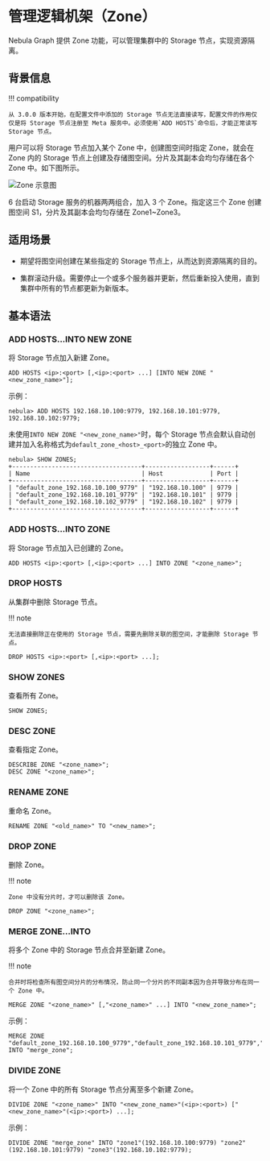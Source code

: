 # 管理逻辑机架（Zone）

Nebula Graph 提供 Zone 功能，可以管理集群中的 Storage 节点，实现资源隔离。

## 背景信息

!!! compatibility

    从 3.0.0 版本开始，在配置文件中添加的 Storage 节点无法直接读写，配置文件的作用仅仅是将 Storage 节点注册至 Meta 服务中。必须使用`ADD HOSTS`命令后，才能正常读写 Storage 节点。

用户可以将 Storage 节点加入某个 Zone 中，创建图空间时指定 Zone，就会在 Zone 内的 Storage 节点上创建及存储图空间。分片及其副本会均匀存储在各个 Zone 中。如下图所示。

![Zone 示意图](https://docs-cdn.nebula-graph.com.cn/figures/zone1.png)

6 台启动 Storage 服务的机器两两组合，加入 3 个 Zone。指定这三个 Zone 创建图空间 S1，分片及其副本会均匀存储在 Zone1~Zone3。

## 适用场景

- 期望将图空间创建在某些指定的 Storage 节点上，从而达到资源隔离的目的。

- 集群滚动升级。需要停止一个或多个服务器并更新，然后重新投入使用，直到集群中所有的节点都更新为新版本。

## 基本语法

### ADD HOSTS...INTO NEW ZONE

将 Storage 节点加入新建 Zone。

```ngql
ADD HOSTS <ip>:<port> [,<ip>:<port> ...] [INTO NEW ZONE "<new_zone_name>"];
```

示例：

```ngql
nebula> ADD HOSTS 192.168.10.100:9779, 192.168.10.101:9779, 192.168.10.102:9779;
```

未使用`INTO NEW ZONE "<new_zone_name>"`时，每个 Storage 节点会默认自动创建并加入名称格式为`default_zone_<host>_<port>`的独立 Zone 中。

```ngql
nebula> SHOW ZONES;
+------------------------------------+------------------+------+
| Name                               | Host             | Port |
+------------------------------------+------------------+------+
| "default_zone_192.168.10.100_9779" | "192.168.10.100" | 9779 |
| "default_zone_192.168.10.101_9779" | "192.168.10.101" | 9779 |
| "default_zone_192.168.10.102_9779" | "192.168.10.102" | 9779 |
+------------------------------------+------------------+------+
```

### ADD HOSTS...INTO ZONE

将 Storage 节点加入已创建的 Zone。

<!-- balance-3.1
!!! note

    加入之后请使用 [BALANCE](../3.ngql-guide/18.operation-and-maintenance-statements/2.balance-syntax.md) 命令实现负载均衡。
-->

```ngql
ADD HOSTS <ip>:<port> [,<ip>:<port> ...] INTO ZONE "<zone_name>";
```

### DROP HOSTS

从集群中删除 Storage 节点。

!!! note

    无法直接删除正在使用的 Storage 节点，需要先删除关联的图空间，才能删除 Storage 节点。

```ngql
DROP HOSTS <ip>:<port> [,<ip>:<port> ...];
```

### SHOW ZONES

查看所有 Zone。

```ngql
SHOW ZONES;
```

### DESC ZONE

查看指定 Zone。

```ngql
DESCRIBE ZONE "<zone_name>";
DESC ZONE "<zone_name>";
```

### RENAME ZONE

重命名 Zone。

```ngql
RENAME ZONE "<old_name>" TO "<new_name>";
```

### DROP ZONE

删除 Zone。

!!! note

    Zone 中没有分片时，才可以删除该 Zone。

```ngql
DROP ZONE "<zone_name>";
```

### MERGE ZONE...INTO

将多个 Zone 中的 Storage 节点合并至新建 Zone。

!!! note

    合并时将检查所有图空间分片的分布情况，防止同一个分片的不同副本因为合并导致分布在同一个 Zone 中。

<!-- balance-3.1
!!! note

    合并之后请使用 [BALANCE](../3.ngql-guide/18.operation-and-maintenance-statements/2.balance-syntax.md) 命令实现负载均衡。
-->

```ngql
MERGE ZONE "<zone_name>" [,"<zone_name>" ...] INTO "<new_zone_name>";
```

示例：

```ngql
MERGE ZONE "default_zone_192.168.10.100_9779","default_zone_192.168.10.101_9779","default_zone_192.168.10.102_9779" INTO "merge_zone";
```

### DIVIDE ZONE

将一个 Zone 中的所有 Storage 节点分离至多个新建 Zone。

<!-- balance-3.1
!!! note

    分离之后请使用 [BALANCE](../3.ngql-guide/18.operation-and-maintenance-statements/2.balance-syntax.md) 命令实现负载均衡。
-->

```ngql
DIVIDE ZONE "<zone_name>" INTO "<new_zone_name>"(<ip>:<port>) ["<new_zone_name>"(<ip>:<port>) ...];
```

示例：

```ngql
DIVIDE ZONE "merge_zone" INTO "zone1"(192.168.10.100:9779) "zone2"(192.168.10.101:9779) "zone3"(192.168.10.102:9779);
```
